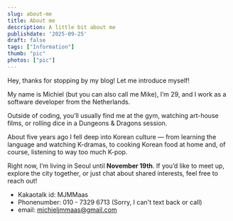 ```yaml
---
slug: about-me
title: About me
description: A little bit about me
publishdate: '2025-09-25'
draft: false
tags: ["Information"]
thumb: "pic"
photos: ["pic"]
---
```

Hey, thanks for stopping by my blog! Let me introduce myself!

My name is Michiel (but you can also call me Mike), I’m 29, and I work as a software developer from the Netherlands.

Outside of coding, you’ll usually find me at the gym, watching art-house films, or rolling dice in a Dungeons & Dragons session.

About five years ago I fell deep into Korean culture — from learning the language and watching K-dramas, to cooking Korean food at home and, of course, listening to way too much K-pop.

Right now, I’m living in Seoul until **November 19th**. If you’d like to meet up, explore the city together, or just chat about shared interests, feel free to reach out!

* Kakaotalk id: MJMMaas
* Phonenumber: 010 - 7329 6713 (Sorry, I can't text back or call)
* email: michieljmmaas@gmail.com 